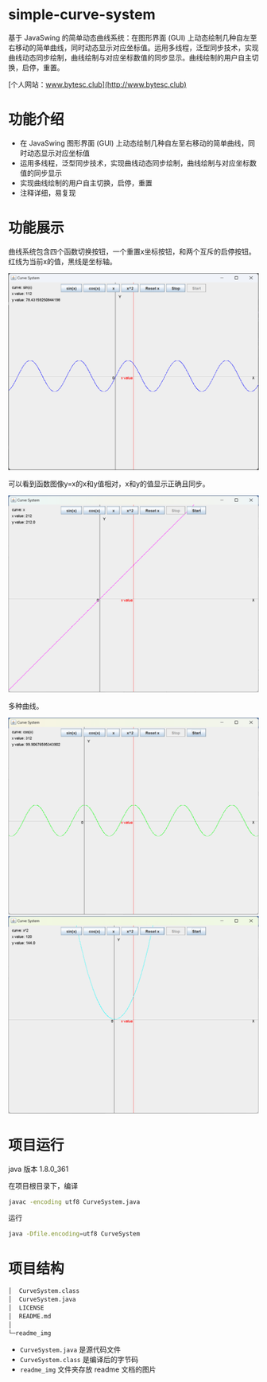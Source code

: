 # simple-curve-system

基于 JavaSwing 的简单动态曲线系统：在图形界面 (GUI) 上动态绘制几种自左至右移动的简单曲线，同时动态显示对应坐标值。运用多线程，泛型同步技术，实现曲线动态同步绘制，曲线绘制与对应坐标数值的同步显示。曲线绘制的用户自主切换，启停，重置。

[个人网站：www.bytesc.club](http://www.bytesc.club)

# 功能介绍

- 在 JavaSwing 图形界面 (GUI) 上动态绘制几种自左至右移动的简单曲线，同时动态显示对应坐标值
- 运用多线程，泛型同步技术，实现曲线动态同步绘制，曲线绘制与对应坐标数值的同步显示
- 实现曲线绘制的用户自主切换，启停，重置
- 注释详细，易复现

# 功能展示

曲线系统包含四个函数切换按钮，一个重置x坐标按钮，和两个互斥的启停按钮。红线为当前x的值，黑线是坐标轴。

![](./readme_img/img1.png)

可以看到函数图像y=x的x和y值相对，x和y的值显示正确且同步。

![](./readme_img/img2.png)

多种曲线。

![](./readme_img/img3.png)
![](./readme_img/img4.png)

# 项目运行

java 版本 1.8.0_361

在项目根目录下，编译

```bash
javac -encoding utf8 CurveSystem.java
```

运行

```bash
java -Dfile.encoding=utf8 CurveSystem
```

# 项目结构

```txt
│  CurveSystem.class
│  CurveSystem.java
│  LICENSE
│  README.md
│
└─readme_img
```

- `CurveSystem.java` 是源代码文件
- `CurveSystem.class` 是编译后的字节码
- `readme_img` 文件夹存放 readme 文档的图片
